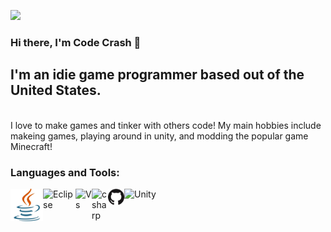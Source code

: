 <p align="left">
<img src="https://img.shields.io/badge/Build-Different%20-green">
</p>

### Hi there, I'm Code Crash 👋

## I'm an idie game programmer based out of the United States.

<br />
 I love to make games and tinker with others code! My main hobbies include makeing games, playing around in unity, and modding the popular game Minecraft!

### Languages and Tools:


<img align="left" alt="Java" width="52px" src="https://raw.githubusercontent.com/github/explore/80688e429a7d4ef2fca1e82350fe8e3517d3494d/topics/java/java.png" />
<img align="left" alt="Eclipse" width="52px" src="https://www.eclipse.org/artwork/images/v2/logo-800x188.png" />
<img align="left" alt="Vs" width="26px" src="https://duckduckgo.com/i/e1f9277f.png" />
<img align="left" alt="csharp" width="26px" src="https://duckduckgo.com/i/a707f012.png" />
<img align="left" alt="GitHub" width="26px" src="https://raw.githubusercontent.com/github/explore/78df643247d429f6cc873026c0622819ad797942/topics/github/github.png" />
<img align="left" alt="Unity" width="52px" src="https://duckduckgo.com/i/9268a332.png" />

<br />
<br />
